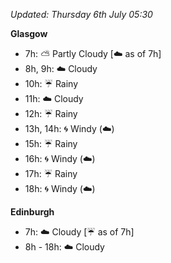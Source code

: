 *Updated: Thursday 6th July 05:30*

**Glasgow**

* 7h: :partly_sunny: Partly Cloudy [:cloud: as of 7h]
* 8h, 9h: :cloud: Cloudy
* 10h: :umbrella: Rainy
* 11h: :cloud: Cloudy
* 12h: :umbrella: Rainy
* 13h, 14h: :cyclone: Windy (:cloud:)
* 15h: :umbrella: Rainy
* 16h: :cyclone: Windy (:cloud:)
* 17h: :umbrella: Rainy
* 18h: :cyclone: Windy (:cloud:)

**Edinburgh**

* 7h: :cloud: Cloudy [:umbrella: as of 7h]
* 8h - 18h: :cloud: Cloudy
